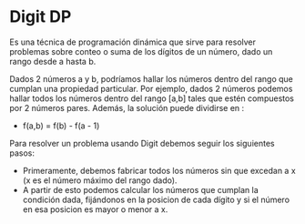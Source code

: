 # Digit DP
Es una técnica de programación dinámica que sirve para resolver problemas sobre conteo o suma de los dígitos de un número, dado un rango desde a hasta b.

Dados 2 números a y b, podríamos hallar los números dentro del rango que cumplan una propiedad particular. Por ejemplo, dados 2 números podemos hallar todos los números dentro del rango [a,b] tales que estén compuestos por 2 números pares. Además, la solución puede dividirse en :

- f(a,b) = f(b) - f(a - 1)

Para resolver un problema usando Digit debemos seguir los siguientes pasos:
- Primeramente, debemos fabricar todos los números sin que excedan a x (x es el número máximo del rango dado).
- A partir de esto podemos calcular los números que cumplan la condición dada, fijándonos en la posicion de cada dígito y si el número en esa posicion es mayor o menor a x.
